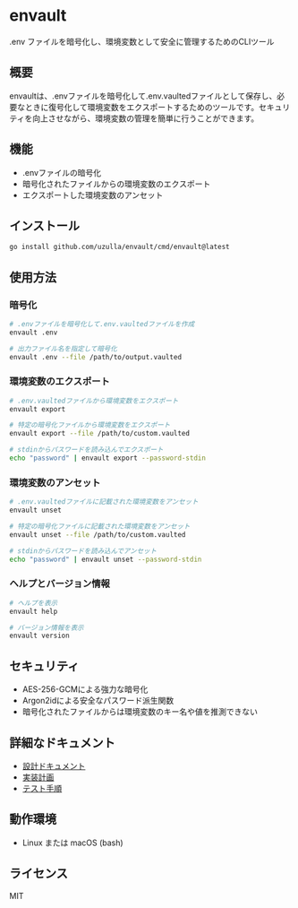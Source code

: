 # envault

.env ファイルを暗号化し、環境変数として安全に管理するためのCLIツール

## 概要

envaultは、.envファイルを暗号化して.env.vaultedファイルとして保存し、必要なときに復号化して環境変数をエクスポートするためのツールです。セキュリティを向上させながら、環境変数の管理を簡単に行うことができます。

## 機能

- .envファイルの暗号化
- 暗号化されたファイルからの環境変数のエクスポート
- エクスポートした環境変数のアンセット

## インストール

```bash
go install github.com/uzulla/envault/cmd/envault@latest
```

## 使用方法

### 暗号化

```bash
# .envファイルを暗号化して.env.vaultedファイルを作成
envault .env

# 出力ファイル名を指定して暗号化
envault .env --file /path/to/output.vaulted
```

### 環境変数のエクスポート

```bash
# .env.vaultedファイルから環境変数をエクスポート
envault export

# 特定の暗号化ファイルから環境変数をエクスポート
envault export --file /path/to/custom.vaulted

# stdinからパスワードを読み込んでエクスポート
echo "password" | envault export --password-stdin
```

### 環境変数のアンセット

```bash
# .env.vaultedファイルに記載された環境変数をアンセット
envault unset

# 特定の暗号化ファイルに記載された環境変数をアンセット
envault unset --file /path/to/custom.vaulted

# stdinからパスワードを読み込んでアンセット
echo "password" | envault unset --password-stdin
```

### ヘルプとバージョン情報

```bash
# ヘルプを表示
envault help

# バージョン情報を表示
envault version
```

## セキュリティ

- AES-256-GCMによる強力な暗号化
- Argon2idによる安全なパスワード派生関数
- 暗号化されたファイルからは環境変数のキー名や値を推測できない

## 詳細なドキュメント

- [設計ドキュメント](./Docs/design.md)
- [実装計画](./Docs/implementation_plan.md)
- [テスト手順](./QA/README.md)

## 動作環境

- Linux または macOS (bash)

## ライセンス

MIT
